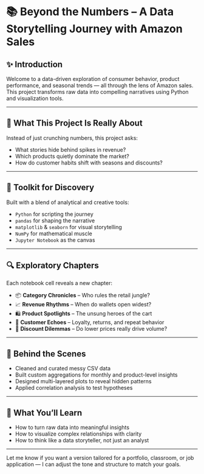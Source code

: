 # 📚 Beyond the Numbers – A Data Storytelling Journey with Amazon Sales

## ✨ Introduction  
Welcome to a data-driven exploration of consumer behavior, product performance, and seasonal trends — all through the lens of Amazon sales. This project transforms raw data into compelling narratives using Python and visualization tools.

---

## 🧠 What This Project Is Really About  
Instead of just crunching numbers, this project asks:
- What stories hide behind spikes in revenue?
- Which products quietly dominate the market?
- How do customer habits shift with seasons and discounts?

---

## 🧰 Toolkit for Discovery  
Built with a blend of analytical and creative tools:
- `Python` for scripting the journey  
- `pandas` for shaping the narrative  
- `matplotlib` & `seaborn` for visual storytelling  
- `NumPy` for mathematical muscle  
- `Jupyter Notebook` as the canvas

---

## 🔍 Exploratory Chapters  
Each notebook cell reveals a new chapter:
- 📦 **Category Chronicles** – Who rules the retail jungle?  
- 📈 **Revenue Rhythms** – When do wallets open widest?  
- 🛍️ **Product Spotlights** – The unsung heroes of the cart  
- 🔄 **Customer Echoes** – Loyalty, returns, and repeat behavior  
- 💸 **Discount Dilemmas** – Do lower prices really drive volume?

---

## 🧪 Behind the Scenes  
- Cleaned and curated messy CSV data  
- Built custom aggregations for monthly and product-level insights  
- Designed multi-layered plots to reveal hidden patterns  
- Applied correlation analysis to test hypotheses

---



## 🧠 What You’ll Learn  
- How to turn raw data into meaningful insights  
- How to visualize complex relationships with clarity  
- How to think like a data storyteller, not just an analyst

---

Let me know if you want a version tailored for a portfolio, classroom, or job application — I can adjust the tone and structure to match your goals.
